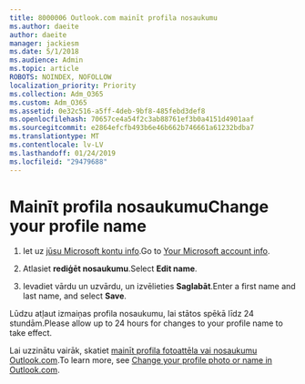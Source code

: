 ```yaml
---
title: 8000006 Outlook.com mainīt profila nosaukumu
ms.author: daeite
author: daeite
manager: jackiesm
ms.date: 5/1/2018
ms.audience: Admin
ms.topic: article
ROBOTS: NOINDEX, NOFOLLOW
localization_priority: Priority
ms.collection: Adm_O365
ms.custom: Adm_O365
ms.assetid: 0e32c516-a5ff-4deb-9bf8-485febd3def8
ms.openlocfilehash: 70657ce4a54f2c3ab88761ef3b0a4151d4901aaf
ms.sourcegitcommit: e2864efcfb493b6e46b662b746661a61232bdba7
ms.translationtype: MT
ms.contentlocale: lv-LV
ms.lasthandoff: 01/24/2019
ms.locfileid: "29479688"
---
```

# <a name="change-your-profile-name"></a><span data-ttu-id="ccbdb-102">Mainīt profila nosaukumu</span><span class="sxs-lookup"><span data-stu-id="ccbdb-102">Change your profile name</span></span>

1. <span data-ttu-id="ccbdb-103">Iet uz [jūsu Microsoft kontu info](https://go.microsoft.com/fwlink/p/?linkid=860841).</span><span class="sxs-lookup"><span data-stu-id="ccbdb-103">Go to [Your Microsoft account info](https://go.microsoft.com/fwlink/p/?linkid=860841).</span></span>
    
2. <span data-ttu-id="ccbdb-104">Atlasiet **rediģēt nosaukumu**.</span><span class="sxs-lookup"><span data-stu-id="ccbdb-104">Select **Edit name**.</span></span> 
    
3. <span data-ttu-id="ccbdb-105">Ievadiet vārdu un uzvārdu, un izvēlieties **Saglabāt**.</span><span class="sxs-lookup"><span data-stu-id="ccbdb-105">Enter a first name and last name, and select **Save**.</span></span> 
    
<span data-ttu-id="ccbdb-106">Lūdzu atļaut izmaiņas profila nosaukumu, lai stātos spēkā līdz 24 stundām.</span><span class="sxs-lookup"><span data-stu-id="ccbdb-106">Please allow up to 24 hours for changes to your profile name to take effect.</span></span>
  
<span data-ttu-id="ccbdb-107">Lai uzzinātu vairāk, skatiet [mainīt profila fotoattēla vai nosaukumu Outlook.com](https://go.microsoft.com/fwlink/?linkid=873110).</span><span class="sxs-lookup"><span data-stu-id="ccbdb-107">To learn more, see [Change your profile photo or name in Outlook.com](https://go.microsoft.com/fwlink/?linkid=873110).</span></span>
  

